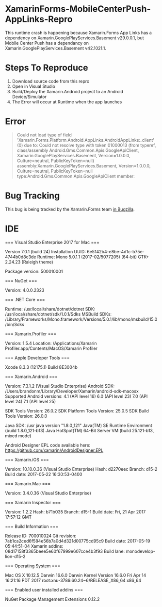 # XamarinForms-MobileCenterPush-AppLinks-Repro
This runtime crash is happening because Xamarin.Forms App Links has a dependency on Xamarin.GooglePlayServices.Basement v29.0.0.1, but Mobile Center Push has a dependancy on Xamarin.GooglePlayServices.Basement v42.1021.1.

# Steps To Reproduce
 1. Download source code from this repro
 2. Open in Visual Studio
 3. Build/Deploy the Xamarin.Android project to an Android Device/Simulator
 4. The Error will occur at Runtime when the app launches

# Error 
>Could not load type of field 'Xamarin.Forms.Platform.Android.AppLinks.AndroidAppLinks:_client' (0) due to: Could not resolve type with token 01000013 (from typeref, class/assembly Android.Gms.Common.Apis.GoogleApiClient, Xamarin.GooglePlayServices.Basement, Version=1.0.0.0, Culture=neutral, PublicKeyToken=null) assembly:Xamarin.GooglePlayServices.Basement, Version=1.0.0.0, Culture=neutral, PublicKeyToken=null type:Android.Gms.Common.Apis.GoogleApiClient member:<none>

# Bug Tracking
This bug is being tracked by the Xamarin.Forms team [in Bugzilla](https://bugzilla.xamarin.com/show_bug.cgi?id=54383).

# IDE
=== Visual Studio Enterprise 2017 for Mac ===

Version 7.0.1 (build 24)
Installation UUID: 6e5142b4-e8be-4d1c-b75e-4744b0d8c3de
Runtime:
 Mono 5.0.1.1 (2017-02/5077205) (64-bit)
 GTK+ 2.24.23 (Raleigh theme)

 Package version: 500010001

=== NuGet ===

Version: 4.0.0.2323

=== .NET Core ===

Runtime: /usr/local/share/dotnet/dotnet
SDK: /usr/local/share/dotnet/sdk/1.0.1/Sdks
MSBuild SDKs: /Library/Frameworks/Mono.framework/Versions/5.0.1/lib/mono/msbuild/15.0/bin/Sdks

=== Xamarin.Profiler ===

Version: 1.5.4
Location: /Applications/Xamarin Profiler.app/Contents/MacOS/Xamarin Profiler

=== Apple Developer Tools ===

Xcode 8.3.3 (12175.1)
Build 8E3004b

=== Xamarin.Android ===

Version: 7.3.1.2 (Visual Studio Enterprise)
Android SDK: /Users/brandonm/Library/Developer/Xamarin/android-sdk-macosx
	Supported Android versions:
		4.1 (API level 16)
		6.0 (API level 23)
		7.0 (API level 24)
		7.1 (API level 25)

SDK Tools Version: 26.0.2
SDK Platform Tools Version: 25.0.5
SDK Build Tools Version: 26.0.0

Java SDK: /usr
java version "1.8.0_121"
Java(TM) SE Runtime Environment (build 1.8.0_121-b13)
Java HotSpot(TM) 64-Bit Server VM (build 25.121-b13, mixed mode)

Android Designer EPL code available here:
https://github.com/xamarin/AndroidDesigner.EPL

=== Xamarin.iOS ===

Version: 10.10.0.36 (Visual Studio Enterprise)
Hash: d2270eec
Branch: d15-2
Build date: 2017-05-22 16:30:53-0400

=== Xamarin.Mac ===

Version: 3.4.0.36 (Visual Studio Enterprise)

=== Xamarin Inspector ===

Version: 1.2.2
Hash: b71b035
Branch: d15-1
Build date: Fri, 21 Apr 2017 17:57:12 GMT

=== Build Information ===

Release ID: 700010024
Git revision: 7ab1ca2ced6f584e56b7a0d4d321d00775cd95c9
Build date: 2017-05-19 05:44:51-04
Xamarin addins: 08d17158f3365beee5e60f67999e607cce4b3f93
Build lane: monodevelop-lion-d15-2

=== Operating System ===

Mac OS X 10.12.5
Darwin 16.6.0 Darwin Kernel Version 16.6.0
    Fri Apr 14 16:21:16 PDT 2017
    root:xnu-3789.60.24~6/RELEASE_X86_64 x86_64

=== Enabled user installed addins ===

NuGet Package Management Extensions 0.12.2

